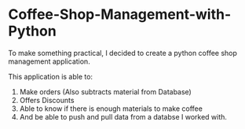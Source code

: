 # Coffee-Shop-Management-with-Python
To make something practical, I decided to create a python coffee shop management application.

This application is able to:
1. Make orders (Also subtracts material from Database)
2. Offers Discounts
3. Able to know if there is enough materials to make coffee
4. And be able to push and pull data from a databse I worked with.
